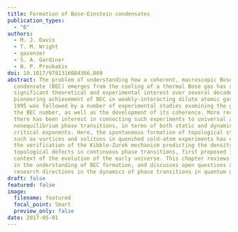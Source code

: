 ```yaml
---
title: Formation of Bose-Einstein condensates
publication_types:
  - "6"
authors:
  - M. J. Davis
  - T. M. Wright
  - gasenzer
  - S. A. Gardiner
  - N. P. Proukakis
doi: 10.1017/9781316084366.009
abstract: The problem of understanding how a coherent, macroscopic Bose-Einstein
  condensate (BEC) emerges from the cooling of a thermal Bose gas has attracted
  significant theoretical and experimental interest over several decades. The
  pioneering achievement of BEC in weakly-interacting dilute atomic gases in
  1995 was followed by a number of experimental studies examining the growth of
  the BEC number, as well as the development of its coherence. More recently
  there has been interest in connecting such experiments to universal aspects of
  nonequilibrium phase transitions, in terms of both static and dynamical
  critical exponents. Here, the spontaneous formation of topological structures
  such as vortices and solitons in quenched cold-atom experiments has enabled
  the verification of the Kibble-Zurek mechanism predicting the density of
  topological defects in continuous phase transitions, first proposed in the
  context of the evolution of the early universe. This chapter reviews progress
  in the understanding of BEC formation, and discusses open questions and future
  research directions in the dynamics of phase transitions in quantum gases.
draft: false
featured: false
image:
  filename: featured
  focal_point: Smart
  preview_only: false
date: 2017-05-01
---
```

